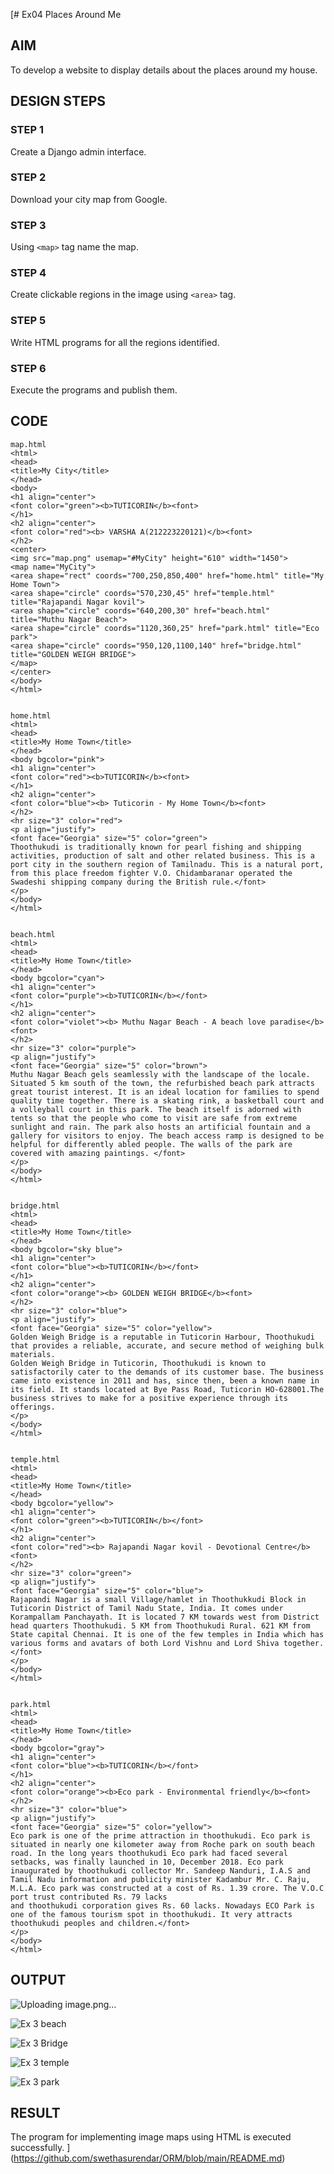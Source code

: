 [# Ex04 Places Around Me

## AIM
To develop a website to display details about the places around my house.

## DESIGN STEPS

### STEP 1
Create a Django admin interface.

### STEP 2
Download your city map from Google.

### STEP 3
Using ```<map>``` tag name the map.

### STEP 4
Create clickable regions in the image using ```<area>``` tag.

### STEP 5
Write HTML programs for all the regions identified.

### STEP 6
Execute the programs and publish them.

## CODE
~~~
map.html
<html>
<head>
<title>My City</title>
</head>
<body>
<h1 align="center">
<font color="green"><b>TUTICORIN</b><font>
</h1>
<h2 align="center">
<font color="red"><b> VARSHA A(212223220121)</b><font>
</h2>
<center>
<img src="map.png" usemap="#MyCity" height="610" width="1450">
<map name="MyCity">
<area shape="rect" coords="700,250,850,400" href="home.html" title="My Home Town">
<area shape="circle" coords="570,230,45" href="temple.html" title="Rajapandi Nagar kovil">
<area shape="circle" coords="640,200,30" href="beach.html" title="Muthu Nagar Beach">
<area shape="circle" coords="1120,360,25" href="park.html" title="Eco park">
<area shape="circle" coords="950,120,1100,140" href="bridge.html" title="GOLDEN WEIGH BRIDGE">
</map>
</center>
</body>
</html>


home.html
<html>
<head>
<title>My Home Town</title>
</head>
<body bgcolor="pink">
<h1 align="center">
<font color="red"><b>TUTICORIN</b><font>
</h1>
<h2 align="center">
<font color="blue"><b> Tuticorin - My Home Town</b><font>
</h2>
<hr size="3" color="red">
<p align="justify">
<font face="Georgia" size="5" color="green">
Thoothukudi is traditionally known for pearl fishing and shipping activities, production of salt and other related business. This is a port city in the southern region of Tamilnadu. This is a natural port, from this place freedom fighter V.O. Chidambaranar operated the Swadeshi shipping company during the British rule.</font>
</p>
</body>
</html>


beach.html
<html>
<head>
<title>My Home Town</title>
</head>
<body bgcolor="cyan">
<h1 align="center">
<font color="purple"><b>TUTICORIN</b></font>
</h1>
<h2 align="center">
<font color="violet"><b> Muthu Nagar Beach - A beach love paradise</b><font>
</h2>
<hr size="3" color="purple">
<p align="justify">
<font face="Georgia" size="5" color="brown">
Muthu Nagar Beach gels seamlessly with the landscape of the locale. Situated 5 km south of the town, the refurbished beach park attracts great tourist interest. It is an ideal location for families to spend quality time together. There is a skating rink, a basketball court and a volleyball court in this park. The beach itself is adorned with tents so that the people who come to visit are safe from extreme sunlight and rain. The park also hosts an artificial fountain and a gallery for visitors to enjoy. The beach access ramp is designed to be helpful for differently abled people. The walls of the park are covered with amazing paintings. </font>
</p>
</body>
</html>


bridge.html
<html>
<head>
<title>My Home Town</title>
</head>
<body bgcolor="sky blue">
<h1 align="center">
<font color="blue"><b>TUTICORIN</b></font>
</h1>
<h2 align="center">
<font color="orange"><b> GOLDEN WEIGH BRIDGE</b><font>
</h2>
<hr size="3" color="blue">
<p align="justify">
<font face="Georgia" size="5" color="yellow">
Golden Weigh Bridge is a reputable in Tuticorin Harbour, Thoothukudi that provides a reliable, accurate, and secure method of weighing bulk materials.
Golden Weigh Bridge in Tuticorin, Thoothukudi is known to satisfactorily cater to the demands of its customer base. The business came into existence in 2011 and has, since then, been a known name in its field. It stands located at Bye Pass Road, Tuticorin HO-628001.The business strives to make for a positive experience through its offerings.
</p>
</body>
</html>


temple.html
<html>
<head>
<title>My Home Town</title>
</head>
<body bgcolor="yellow">
<h1 align="center">
<font color="green"><b>TUTICORIN</b></font>
</h1>
<h2 align="center">
<font color="red"><b> Rajapandi Nagar kovil - Devotional Centre</b><font>
</h2>
<hr size="3" color="green">
<p align="justify">
<font face="Georgia" size="5" color="blue">
Rajapandi Nagar is a small Village/hamlet in Thoothukkudi Block in Tuticorin District of Tamil Nadu State, India. It comes under Korampallam Panchayath. It is located 7 KM towards west from District head quarters Thoothukudi. 5 KM from Thoothukudi Rural. 621 KM from State capital Chennai. It is one of the few temples in India which has various forms and avatars of both Lord Vishnu and Lord Shiva together.</font>
</p>
</body>
</html>


park.html
<html>
<head>
<title>My Home Town</title>
</head>
<body bgcolor="gray">
<h1 align="center">
<font color="blue"><b>TUTICORIN</b></font>
</h1>
<h2 align="center">
<font color="orange"><b>Eco park - Environmental friendly</b><font>
</h2>
<hr size="3" color="blue">
<p align="justify">
<font face="Georgia" size="5" color="yellow">
Eco park is one of the prime attraction in thoothukudi. Eco park is situated in nearly one kilometer away from Roche park on south beach road. In the long years thoothukudi Eco park had faced several setbacks, was finally launched in 10, December 2018. Eco park inaugurated by thoothukudi collector Mr. Sandeep Nanduri, I.A.S and Tamil Nadu information and publicity minister Kadambur Mr. C. Raju, M.L.A. Eco park was constructed at a cost of Rs. 1.39 crore. The V.O.C port trust contributed Rs. 79 lacks
and thoothukudi corporation gives Rs. 60 lacks. Nowadays ECO Park is one of the famous tourism spot in thoothukudi. It very attracts thoothukudi peoples and children.</font>
</p>
</body>
</html>

~~~

## OUTPUT
![Uploading image.png…]()


![Ex 3 beach](https://github.com/04Varsha/NearMe/assets/149035374/059f020e-4a77-4d4a-b82b-d3a1ac51222d)

![Ex 3 Bridge](https://github.com/04Varsha/NearMe/assets/149035374/cf3b0ec1-d91c-4030-b959-15319ef85440)

![Ex 3 temple](https://github.com/04Varsha/NearMe/assets/149035374/8337f465-7897-4906-a49f-79a4f54b6c3d)

![Ex 3 park](https://github.com/04Varsha/NearMe/assets/149035374/01609f32-bfa9-4658-a2eb-4de14b6e6809)


## RESULT
The program for implementing image maps using HTML is executed successfully.
](https://github.com/swethasurendar/ORM/blob/main/README.md)

